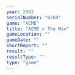 ```yaml
---
year: 2002
serialNumber: "0269" 
game: "ACME"
title: "ACME v The Min"
gameLocation: ""
gameDate: ""
shortReport: ""
result: ""
resultType: ""
type: "game"
---
```


